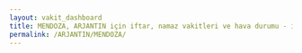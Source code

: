```yaml
---
layout: vakit_dashboard
title: MENDOZA, ARJANTIN için iftar, namaz vakitleri ve hava durumu - ilçe/eyalet seç
permalink: /ARJANTIN/MENDOZA/
---
```


<script type="text/javascript">
  var GLOBAL_COUNTRY = 'ARJANTIN';
  var GLOBAL_CITY = 'MENDOZA';
  var GLOBAL_STATE = '';
  var lat = 72;
  var lon = 21;
</script>
